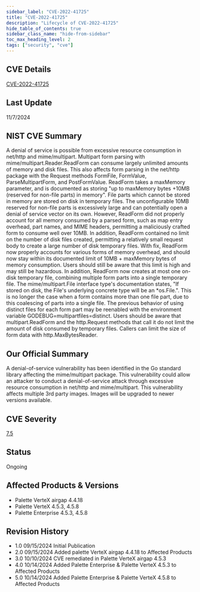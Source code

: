 ```yaml
---
sidebar_label: "CVE-2022-41725"
title: "CVE-2022-41725"
description: "Lifecycle of CVE-2022-41725"
hide_table_of_contents: true
sidebar_class_name: "hide-from-sidebar"
toc_max_heading_level: 2
tags: ["security", "cve"]
---
```


## CVE Details

[CVE-2022-41725](https://nvd.nist.gov/vuln/detail/CVE-2022-41725)

## Last Update

11/7/2024

## NIST CVE Summary

A denial of service is possible from excessive resource consumption in net/http and mime/multipart. Multipart form
parsing with mime/multipart.Reader.ReadForm can consume largely unlimited amounts of memory and disk files. This also
affects form parsing in the net/http package with the Request methods FormFile, FormValue, ParseMultipartForm, and
PostFormValue. ReadForm takes a maxMemory parameter, and is documented as storing "up to maxMemory bytes +10MB (reserved
for non-file parts) in memory". File parts which cannot be stored in memory are stored on disk in temporary files. The
unconfigurable 10MB reserved for non-file parts is excessively large and can potentially open a denial of service vector
on its own. However, ReadForm did not properly account for all memory consumed by a parsed form, such as map entry
overhead, part names, and MIME headers, permitting a maliciously crafted form to consume well over 10MB. In addition,
ReadForm contained no limit on the number of disk files created, permitting a relatively small request body to create a
large number of disk temporary files. With fix, ReadForm now properly accounts for various forms of memory overhead, and
should now stay within its documented limit of 10MB + maxMemory bytes of memory consumption. Users should still be aware
that this limit is high and may still be hazardous. In addition, ReadForm now creates at most one on-disk temporary
file, combining multiple form parts into a single temporary file. The mime/multipart.File interface type's documentation
states, "If stored on disk, the File's underlying concrete type will be an \*os.File.". This is no longer the case when
a form contains more than one file part, due to this coalescing of parts into a single file. The previous behavior of
using distinct files for each form part may be reenabled with the environment variable GODEBUG=multipartfiles=distinct.
Users should be aware that multipart.ReadForm and the http.Request methods that call it do not limit the amount of disk
consumed by temporary files. Callers can limit the size of form data with http.MaxBytesReader.

## Our Official Summary

A denial-of-service vulnerability has been identified in the Go standard library affecting the mime/multipart package.
This vulnerability could allow an attacker to conduct a denial-of-service attack through excessive resource consumption
in net/http and mime/multipart. This vulnerability affects multiple 3rd party images. Images will be upgraded to newer
versions available.

## CVE Severity

[7.5](https://nvd.nist.gov/vuln/detail/CVE-2022-41725)

## Status

Ongoing

## Affected Products & Versions

- Palette VerteX airgap 4.4.18
- Palette VerteX 4.5.3, 4.5.8
- Palette Enterprise 4.5.3, 4.5.8

## Revision History

- 1.0 09/15/2024 Initial Publication
- 2.0 09/15/2024 Added palette VerteX airgap 4.4.18 to Affected Products
- 3.0 10/10/2024 CVE remediated in Palette VerteX airgap 4.5.3
- 4.0 10/14/2024 Added Palette Enterprise & Palette VerteX 4.5.3 to Affected Products
- 5.0 10/14/2024 Added Palette Enterprise & Palette VerteX 4.5.8 to Affected Products